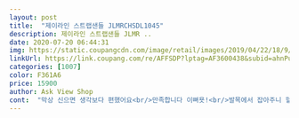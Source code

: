 ```yaml
---
layout: post 
title:  "제이라인 스트랩샌들 JLMRCHSDL1045" 
description: 제이라인 스트랩샌들 JLMR ..
date: 2020-07-20 06:44:31 
img: https://static.coupangcdn.com/image/retail/images/2019/04/22/18/9/3bf7d075-0e31-4482-b729-c8b1f25dcb55.jpg 
linkUrl: https://link.coupang.com/re/AFFSDP?lptag=AF3600438&subid=ahnPublicAsk&pageKey=212678798&itemId=642257243&vendorItemId=4674139377&traceid=V0-113-c00b860b2d349fd6 
categories: [1007] 
color: F361A6 
price: 15900 
author: Ask View Shop 
cont:  "막상 신으면 생각보다 편했어요<br/>만족합니다 이뻐욧!<br/>발목에서 잡아주니 헐떡거리지도 않고<br/>보기엔 높아보였는데,,<br/>오자마자  신어봤어요  이쁩니다^^화면  그대로에요  새벽배송이라서  당일날 요놈  싣고 외출했는데  주위에서  다들 이쁘다고  합니다.<br/>  가격얘기했더니  헐왜이렇게  저렴하냐며 놀래셨어요 그리고  굽높이에 비해  많이 편해요 잘 구매한것  같애요^^<br/>일단 색시하며 새련된디자인이 맘에 쏙 듭니다.<br/>7센치굽의 안정적인 구두높이와 무엇보다 뒷꿈치를  가릴수있게 만들어서 참 여러모로 가성비좋은 신발이라는 생각이 든다.<br/><br/>" 
---
```

